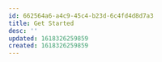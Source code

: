 ```yaml
---
id: 662564a6-a4c9-45c4-b23d-6c4fd4d8d7a3
title: Get Started
desc: ''
updated: 1618326259859
created: 1618326259859
---
```



